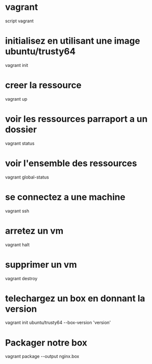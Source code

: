 # vagrant
script vagrant

# initialisez  en utilisant une image ubuntu/trusty64
 vagrant init

# creer la ressource 
vagrant up

# voir les ressources parraport a un dossier
vagrant status

# voir l'ensemble des ressources
vagrant global-status 

# se connectez a une machine 
 vagrant ssh

# arretez un vm
 vagrant halt

# supprimer un vm
 vagrant destroy

# telechargez un box en donnant la version
  vagrant init ubuntu/trusty64 --box-version 'version'
# Packager notre box 
 vagrant package --output nginx.box  

